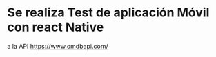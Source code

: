 <h1> Se realiza Test de aplicación Móvil con react Native </h1>
 
<l1> a la API https://www.omdbapi.com/ </l1>




